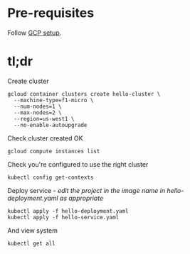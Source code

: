 # Pre-requisites

Follow [GCP setup](../README.md).

# tl;dr

Create cluster

```
gcloud container clusters create hello-cluster \
  --machine-type=f1-micro \
  --num-nodes=1 \
  --max-nodes=2 \
  --region=us-west1 \
  --no-enable-autoupgrade
```

Check cluster created OK

    gcloud compute instances list

Check you're configured to use the right cluster

    kubectl config get-contexts

Deploy service - _edit the project in the image name in hello-deployment.yaml as
appropriate_

    kubectl apply -f hello-deployment.yaml
    kubectl apply -f hello-service.yaml  
    
And view system

    kubectl get all     